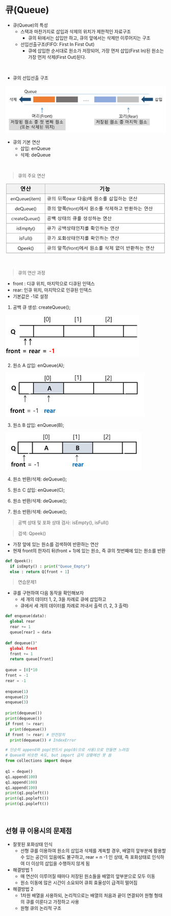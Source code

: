# 큐(Queue)

- 큐(Queue)의 특성
  - 스택과 마찬가지로 삽입과 삭제의 위치가 제한적인 자료구조
    - 큐의 뒤에서는 삽입만 하고, 큐의 앞에서는 삭제만 이루어지는 구조
  - 선입선출구조(FIFO: First In First Out)
    - 큐에 삽입한 순서대로 원소가 저장되어, 가장 먼저 삽입(First In)된 원소는 가장 먼저 삭제(First Out)된다.

</br>

- 큐의 선입선출 구조

![큐의 선입선출 구조](assets/Queue_FIFO.png)

-  큐의 기본 연산
   -  삽입: enQueue
   -  삭제: deQueue

</br>

> 큐의 주요 연산

![큐의 주요 연산](assets/Queue_calc.png)

</br>

> 큐의 연산 과정

- front : 디큐 위치, 마지막으로 디큐된 인덱스
- rear: 인큐 위치, 마지막으로 인큐된 인덱스
- 기본값은 -1로 설정

1) 공백 큐 생성: createQueue();

![큐의 연산과정1](assets/Queue_progress1.png)

2) 원소 A 삽입: enQueue(A);

![큐의 연산과정1](assets/Queue_progress2.png)

3) 원소 B 삽입: enQueue(B);

![큐의 연산과정1](assets/Queue_progress3.png)

4) 원소 반환/삭제: deQueue();



5) 원소 C 삽입: enQueue(C);
6) 원소 반환/삭제: deQueue();
7) 원소 반환/삭제: deQueue();



> 공백 상태 및 포화 상태 검사: isEmpty(), isFull()



> 검색: Qpeek()
- 가장 앞에 있는 원소를 검색하여 반환하는 연산
- 현재 front의 한자리 뒤(front + 1)에 있는 원소, 즉 큐의 첫번째에 있는 원소를 반환

```python
def Qpeek():
  if isEmpty() : print("Queue_Empty")
  else : return Q[front + 1]
```


> 연습문제1
- 큐를 구현하여 다음 동작을 확인해보자
  - 세 개의 데이터 1, 2, 3을 차례로 큐에 삽입하고
  - 큐에서 세 개의 데이터를 차례로 꺼내서 출력 (1, 2, 3 출력)

```python
def enqueue(data):
  global rear
  rear += 1
  queue[rear] = data

def dequeue()"
  global front
  front += 1
  return queue[front]

queue = [0]*10
front = -1
rear = -1

enqueue(1)
enqueue(2)
enqueue(3)

print(dequeue())
print(dequeue())
if front != rear:
  print(dequeue())
if front != rear: # 안전장치
  print(dequeue()) # IndexError
```

```python
# 단순히 append와 pop(반드시 pop(0)으로 사용)으로 만들면 느려짐
# Queue와 비슷한 속도, but import 금지 상황에선 못 씀
from collections import deque

q1 = deque()
q1.append(100)
q1.append(100)
q1.append(100)
print(q1.popleft())
print(q1.popleft())
print(q1.popleft())
```

</br>

## 선형 큐 이용시의 문제점

- 잘못된 포화상태 인식
  - 선형 큐를 이용하여 원소의 삽입과 삭제를 계쏙할 경우, 배열의 앞부분에 활용할 수 있는 공간이 있음에도 불구하고, rear = n -1 인 상태, 즉 포화상태로 인식하여 더 이상의 삽입을 수행하지 않게 됨
- 해결방법 1
  - 매 연산이 이루어질 때마다 저장된 원소들을 배열의 앞부분으로 모두 이동
  - 원소 이동에 많은 시간이 소요되어 큐희 효율성이 급격히 떨어짐
- 해결방법 2
  - 1차원 배열을 사용하되, 논리적으로는 배열의 처음과 끝이 연결되어 원형 형태의 큐를 이룬다고 가정하고 사용
  - 원형 큐의 논리적 구조